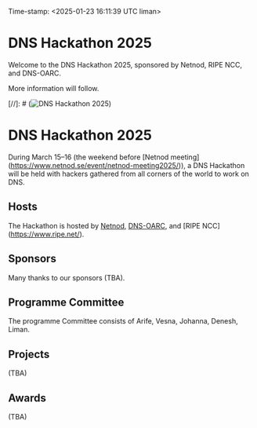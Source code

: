 Time-stamp: <2025-01-23 16:11:39 UTC liman>

# DNS Hackathon 2025

Welcome to the DNS Hackathon 2025, sponsored by Netnod, RIPE
NCC, and DNS-OARC.

More information will follow.

[//]: # (![DNS Hackathon 2025](/Netnod-Hackathon-Banner-1-1200x580.jpg))  

# DNS Hackathon 2025

During March 15–16 (the weekend before [Netnod meeting]
(https://www.netnod.se/event/netnod-meeting2025/)), a DNS Hackathon
will be held with hackers gathered from all corners of the world to
work on DNS.

## Hosts

The Hackathon is hosted by [Netnod](https://www.netnod.se/),
[DNS-OARC](https://www.dns-oarc.net/), and [RIPE NCC]
(https://www.ripe.net/).

## Sponsors

Many thanks to our sponsors (TBA).

## Programme Committee

The programme Committee consists of Arife, Vesna, Johanna, Denesh, Liman.

## Projects

(TBA)

## Awards

(TBA)
